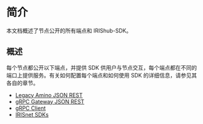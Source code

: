 # 简介

本文档概述了节点公开的所有端点和 IRIShub-SDK。

## 概述

每个节点都公开以下端点，并提供 SDK 供用户与节点交互，每个端点都在不同的端口上提供服务。有关如何配置每个端点和如何使用 SDK 的详细信息，请参见其各自的章节。

- [Legacy Amino JSON REST](./legacy-rest.md)
- [gRPC Gateway JSON REST](./grpc-rest.md)
- [gRPC Client](./grpc-client.md)
- [IRISnet SDKs](./sdks.md)
